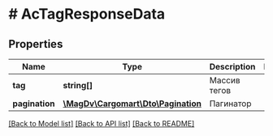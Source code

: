# # AcTagResponseData

## Properties

Name | Type | Description | Notes
------------ | ------------- | ------------- | -------------
**tag** | **string[]** | Массив тегов |
**pagination** | [**\MagDv\Cargomart\Dto\Pagination**](Pagination.md) | Пагинатор |

[[Back to Model list]](../../README.md#models) [[Back to API list]](../../README.md#endpoints) [[Back to README]](../../README.md)
